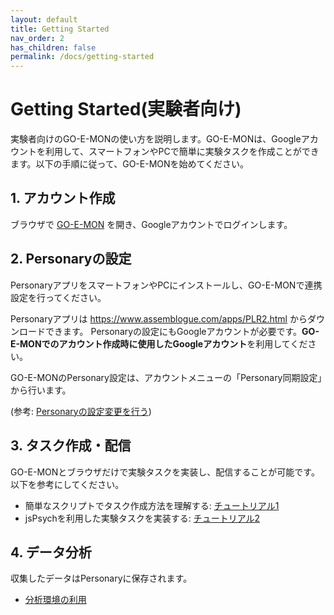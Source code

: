 ```yaml
---
layout: default
title: Getting Started
nav_order: 2
has_children: false
permalink: /docs/getting-started
---
```


# Getting Started(実験者向け)

実験者向けのGO-E-MONの使い方を説明します。GO-E-MONは、Googleアカウントを利用して、スマートフォンやPCで簡単に実験タスクを作成ことができます。以下の手順に従って、GO-E-MONを始めてください。

## 1. アカウント作成

ブラウザで [GO-E-MON](https://goemon.cloud) を開き、Googleアカウントでログインします。

## 2. Personaryの設定

PersonaryアプリをスマートフォンやPCにインストールし、GO-E-MONで連携設定を行ってください。

Personaryアプリは <https://www.assemblogue.com/apps/PLR2.html> からダウンロードできます。
Personaryの設定にもGoogleアカウントが必要です。**GO-E-MONでのアカウント作成時に使用したGoogleアカウント**を利用してください。

GO-E-MONのPersonary設定は、アカウントメニューの「Personary同期設定」から行います。

(参考: [Personaryの設定変更を行う](./basic/Personaryの設定変更を行う.html))

## 3. タスク作成・配信

GO-E-MONとブラウザだけで実験タスクを実装し、配信することが可能です。以下を参考にしてください。

- 簡単なスクリプトでタスク作成方法を理解する: [チュートリアル1](./tutorials/チュートリアル1_簡単なアンケート.html)
- jsPsychを利用した実験タスクを実装する: [チュートリアル2](./tutorials/チュートリアル2_jsPsychを使ったタスク.html)

## 4. データ分析

収集したデータはPersonaryに保存されます。

- [分析環境の利用](./advanced/分析環境の利用.html)
